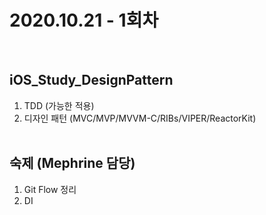 # 2020.10.21 - 1회차

</br>

## iOS_Study_DesignPattern

1. TDD (가능한 적용)
2. 디자인 패턴 (MVC/MVP/MVVM-C/RIBs/VIPER/ReactorKit)
</br></br>

## 숙제 (Mephrine 담당)

1. Git Flow 정리
2. DI
